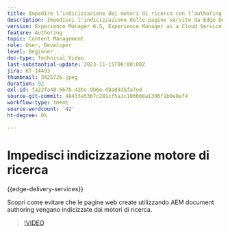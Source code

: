 ```yaml
---
title: Impedire l’indicizzazione dei motori di ricerca con l’authoring dei documenti di AEM
description: Impedisci l'indicizzazione delle pagine servite da Edge Delivery Services da parte dei motori di ricerca.
version: Experience Manager 6.5, Experience Manager as a Cloud Service
feature: Authoring
topic: Content Management
role: User, Developer
level: Beginner
doc-type: Technical Video
last-substantial-update: 2023-11-15T00:00:00Z
jira: KT-14493
thumbnail: 3425726.jpeg
duration: 92
exl-id: fa22fa48-667b-42bc-9b6e-d8a8935fa7ed
source-git-commit: 48433a5367c281cf5a1c106b08a1306f1b0e8ef4
workflow-type: tm+mt
source-wordcount: '42'
ht-degree: 0%

---
```


# Impedisci indicizzazione motore di ricerca

{{edge-delivery-services}}

Scopri come evitare che le pagine web create utilizzando AEM document authoring vengano indicizzate dai motori di ricerca.

>[!VIDEO](https://video.tv.adobe.com/v/3438124/?learn=on&captions=ita)
